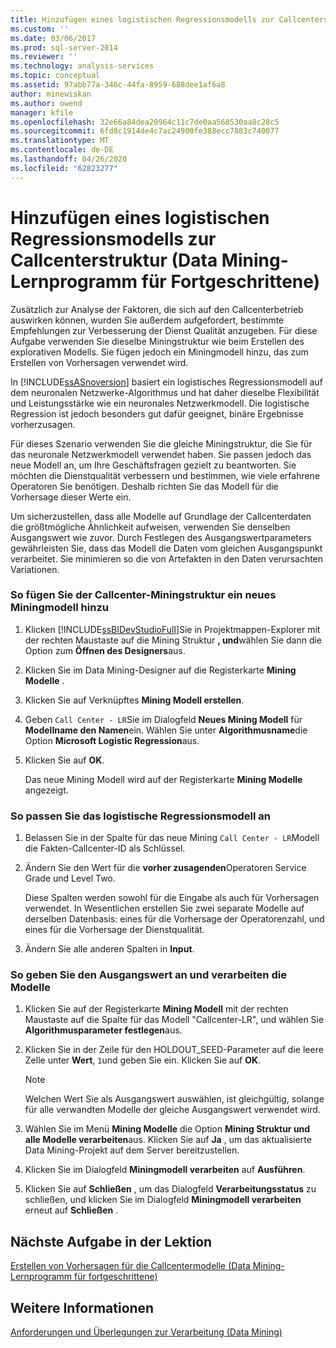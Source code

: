 ```yaml
---
title: Hinzufügen eines logistischen Regressionsmodells zur Callcenterstruktur (Data Mining-Lernprogramm für Fortgeschrittene) | Microsoft-Dokumentation
ms.custom: ''
ms.date: 03/06/2017
ms.prod: sql-server-2014
ms.reviewer: ''
ms.technology: analysis-services
ms.topic: conceptual
ms.assetid: 97abb77a-346c-44fa-8959-688dee1af6a8
author: minewiskan
ms.author: owend
manager: kfile
ms.openlocfilehash: 32e66a84dea20964c11c7de0aa568530aa8c28c5
ms.sourcegitcommit: 6fd8c1914de4c7ac24900fe388ecc7883c740077
ms.translationtype: MT
ms.contentlocale: de-DE
ms.lasthandoff: 04/26/2020
ms.locfileid: "62823277"
---
```

# <a name="adding-a-logistic-regression-model-to-the-call-center-structure-intermediate-data-mining-tutorial"></a>Hinzufügen eines logistischen Regressionsmodells zur Callcenterstruktur (Data Mining-Lernprogramm für Fortgeschrittene)
  Zusätzlich zur Analyse der Faktoren, die sich auf den Callcenterbetrieb auswirken können, wurden Sie außerdem aufgefordert, bestimmte Empfehlungen zur Verbesserung der Dienst Qualität anzugeben. Für diese Aufgabe verwenden Sie dieselbe Miningstruktur wie beim Erstellen des explorativen Modells. Sie fügen jedoch ein Miningmodell hinzu, das zum Erstellen von Vorhersagen verwendet wird.  
  
 In [!INCLUDE[ssASnoversion](../includes/ssasnoversion-md.md)] basiert ein logistisches Regressionsmodell auf dem neuronalen Netzwerke-Algorithmus und hat daher dieselbe Flexibilität und Leistungsstärke wie ein neuronales Netzwerkmodell. Die logistische Regression ist jedoch besonders gut dafür geeignet, binäre Ergebnisse vorherzusagen.  
  
 Für dieses Szenario verwenden Sie die gleiche Miningstruktur, die Sie für das neuronale Netzwerkmodell verwendet haben. Sie passen jedoch das neue Modell an, um Ihre Geschäftsfragen gezielt zu beantworten. Sie möchten die Dienstqualität verbessern und bestimmen, wie viele erfahrene Operatoren Sie benötigen. Deshalb richten Sie das Modell für die Vorhersage dieser Werte ein.  
  
 Um sicherzustellen, dass alle Modelle auf Grundlage der Callcenterdaten die größtmögliche Ähnlichkeit aufweisen, verwenden Sie denselben Ausgangswert wie zuvor. Durch Festlegen des Ausgangswertparameters gewährleisten Sie, dass das Modell die Daten vom gleichen Ausgangspunkt verarbeitet. Sie minimieren so die von Artefakten in den Daten verursachten Variationen.  
  
### <a name="to-add-a-new-mining-model-to-the-call-center-mining-structure"></a>So fügen Sie der Callcenter-Miningstruktur ein neues Miningmodell hinzu  
  
1.  Klicken [!INCLUDE[ssBIDevStudioFull](../includes/ssbidevstudiofull-md.md)]Sie in Projektmappen-Explorer mit der rechten Maustaste auf die Mining Struktur **, und**wählen Sie dann die Option zum **Öffnen des Designers**aus.  
  
2.  Klicken Sie im Data Mining-Designer auf die Registerkarte **Mining Modelle** .  
  
3.  Klicken Sie auf Verknüpftes **Mining Modell erstellen**.  
  
4.  Geben `Call Center - LR`Sie im Dialogfeld **Neues Mining Modell** für **Modellname den Namen**ein.  Wählen Sie unter **Algorithmusname**die Option **Microsoft Logistic Regression**aus.  
  
5.  Klicken Sie auf **OK**.  
  
     Das neue Mining Modell wird auf der Registerkarte **Mining Modelle** angezeigt.  
  
### <a name="to-customize-the-logistic-regression-model"></a>So passen Sie das logistische Regressionsmodell an  
  
1.  Belassen Sie in der Spalte für das neue Mining `Call Center - LR`Modell die Fakten-Callcenter-ID als Schlüssel.  
  
2.  Ändern Sie den Wert für die **vorher zusagenden**Operatoren Service Grade und Level Two.  
  
     Diese Spalten werden sowohl für die Eingabe als auch für Vorhersagen verwendet. In Wesentlichen erstellen Sie zwei separate Modelle auf derselben Datenbasis: eines für die Vorhersage der Operatorenzahl, und eines für die Vorhersage der Dienstqualität.  
  
3.  Ändern Sie alle anderen Spalten in **Input**.  
  
### <a name="to-specify-the-seed-and-process-the-models"></a>So geben Sie den Ausgangswert an und verarbeiten die Modelle  
  
1.  Klicken Sie auf der Registerkarte **Mining Modell** mit der rechten Maustaste auf die Spalte für das Modell "Callcenter-LR", und wählen Sie **Algorithmusparameter festlegen**aus.  
  
2.  Klicken Sie in der Zeile für den HOLDOUT_SEED-Parameter auf die leere Zelle unter **Wert**, `1`und geben Sie ein. Klicken Sie auf **OK**.  
  
    > [!NOTE]  
    >  Welchen Wert Sie als Ausgangswert auswählen, ist gleichgültig, solange für alle verwandten Modelle der gleiche Ausgangswert verwendet wird.  
  
3.  Wählen Sie im Menü **Mining Modelle** die Option **Mining Struktur und alle Modelle verarbeiten**aus. Klicken Sie auf **Ja** , um das aktualisierte Data Mining-Projekt auf dem Server bereitzustellen.  
  
4.  Klicken Sie im Dialogfeld **Miningmodell verarbeiten** auf **Ausführen**.  
  
5.  Klicken Sie auf **Schließen** , um das Dialogfeld **Verarbeitungsstatus** zu schließen, und klicken Sie im Dialogfeld **Miningmodell verarbeiten** erneut auf **Schließen** .  
  
## <a name="next-task-in-lesson"></a>Nächste Aufgabe in der Lektion  
 [Erstellen von Vorhersagen für die Callcentermodelle &#40;Data Mining-Lernprogramm für fortgeschrittene&#41;](../../2014/tutorials/create-predictions-call-center-models-intermediate-data-mining-tutorial.md)  
  
## <a name="see-also"></a>Weitere Informationen  
 [Anforderungen und Überlegungen zur Verarbeitung &#40;Data Mining&#41;](../../2014/analysis-services/data-mining/processing-requirements-and-considerations-data-mining.md)  
  
  
